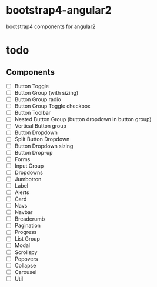 # bootstrap4-angular2
bootstrap4 components for angular2

# todo
## Components
- [ ] Button Toggle
- [ ] Button Group (with sizing)
- [ ] Button Group radio
- [ ] Button Group Toggle checkbox
- [ ] Button Toolbar
- [ ] Nested Button Group (button dropdown in button group)
- [ ] Vertical Button group
- [ ] Button Dropdown
- [ ] Split Button Dropdown
- [ ] Button Dropdown sizing
- [ ] Button Drop-up
- [ ] Forms
- [ ] Input Group
- [ ] Dropdowns
- [ ] Jumbotron
- [ ] Label
- [ ] Alerts
- [ ] Card
- [ ] Navs
- [ ] Navbar
- [ ] Breadcrumb
- [ ] Pagination
- [ ] Progress
- [ ] List Group
- [ ] Modal
- [ ] Scrollspy
- [ ] Popovers
- [ ] Collapse
- [ ] Carousel
- [ ] Util

